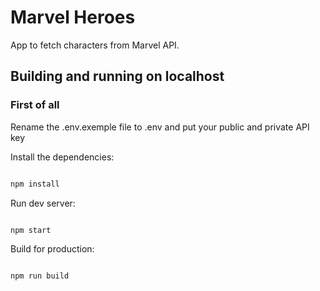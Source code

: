 
# Marvel Heroes



App to fetch characters from Marvel API.



## Building and running on localhost

### First of all
Rename the .env.exemple file to .env and put your public and private API key



Install the dependencies:



```sh

npm install

```



Run dev server:



```sh

npm start

```



Build for production:



```sh

npm run build

```
